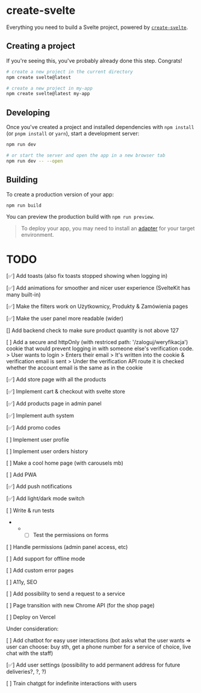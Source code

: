 # create-svelte

Everything you need to build a Svelte project, powered by [`create-svelte`](https://github.com/sveltejs/kit/tree/master/packages/create-svelte).

## Creating a project

If you're seeing this, you've probably already done this step. Congrats!

```bash
# create a new project in the current directory
npm create svelte@latest

# create a new project in my-app
npm create svelte@latest my-app
```

## Developing

Once you've created a project and installed dependencies with `npm install` (or `pnpm install` or `yarn`), start a development server:

```bash
npm run dev

# or start the server and open the app in a new browser tab
npm run dev -- --open
```

## Building

To create a production version of your app:

```bash
npm run build
```

You can preview the production build with `npm run preview`.

> To deploy your app, you may need to install an [adapter](https://kit.svelte.dev/docs/adapters) for your target environment.

# TODO

[✅] Add toasts (also fix toasts stopped showing when logging in)

[✅] Add animations for smoother and nicer user experience (SvelteKit has many built-in)

[✅] Make the filters work on Użytkownicy, Produkty & Zamówienia pages

[✅] Make the user panel more readable (wider)

[] Add backend check to make sure product quantity is not above 127

[ ] Add a secure and httpOnly (with restriced path: '/zaloguj/weryfikacja')
cookie that would prevent logging in with someone else's verification code. > User wants to login > Enters their email > It's written into the cookie & verification email is sent > Under the verification API route it is checked whether the account email is the same as in the cookie

[✅] Add store page with all the products

[✅] Implement cart & checkout with svelte store

[✅] Add products page in admin panel

[✅] Implement auth system

[✅] Add promo codes

[ ] Implement user profile

[ ] Implement user orders history

[ ] Make a cool home page (with carousels mb)

[ ] Add PWA

[✅] Add push notifications

[✅] Add light/dark mode switch

[ ] Write & run tests

- - - [ ] Test the permissions on forms

[ ] Handle permissions (admin panel access, etc)

[ ] Add support for offline mode

[ ] Add custom error pages

[ ] A11y, SEO

[ ] Add possibility to send a request to a service

[ ] Page transition with new Chrome API (for the shop page)

[ ] Deploy on Vercel

Under consideration:

[ ] Add chatbot for easy user interactions (bot asks what the user wants => user can choose: buy sth, get a phone number for a service of choice, live chat with the staff)

[✅] Add user settings (possibility to add permanent address for future deliveries?, ?, ?)

[ ] Train chatgpt for indefinite interactions with users
